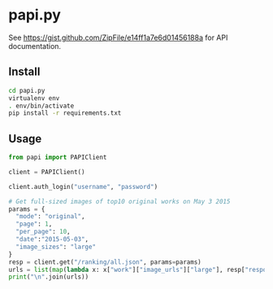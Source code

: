 # papi.py
See https://gist.github.com/ZipFile/e14ff1a7e6d01456188a for API documentation.

## Install

```sh
cd papi.py
virtualenv env
. env/bin/activate
pip install -r requirements.txt
```

## Usage

```python
from papi import PAPIClient

client = PAPIClient()

client.auth_login("username", "password")

# Get full-sized images of top10 original works on May 3 2015
params = {
  "mode": "original",
  "page": 1,
  "per_page": 10,
  "date":"2015-05-03",
  "image_sizes": "large"
}
resp = client.get("/ranking/all.json", params=params)
urls = list(map(lambda x: x["work"]["image_urls"]["large"], resp["response"][0]["works"]))
print("\n".join(urls))
```

